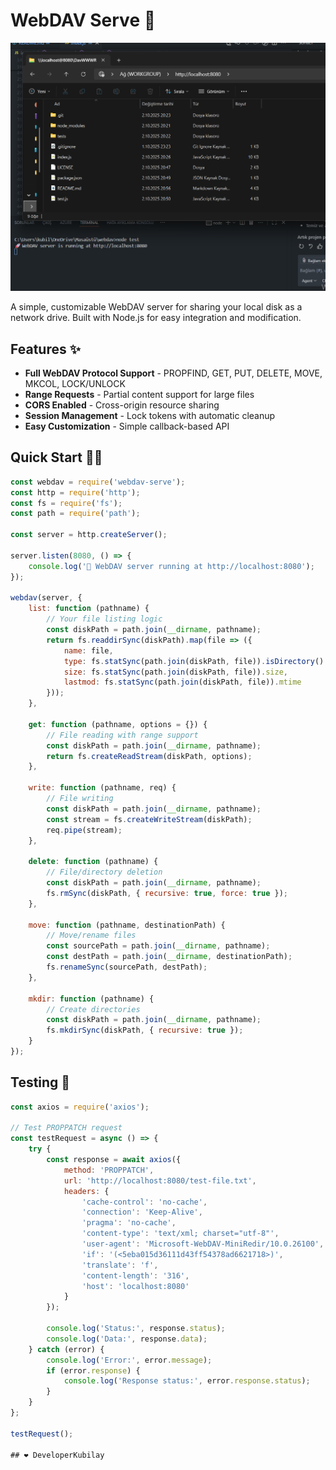 # WebDAV Serve 🚀

![](https://raw.githubusercontent.com/DeveloperKubilay/WebDav-serve/refs/heads/main/tests/image.png)

A simple, customizable WebDAV server for sharing your local disk as a network drive. Built with Node.js for easy integration and modification.

## Features ✨

- **Full WebDAV Protocol Support** - PROPFIND, GET, PUT, DELETE, MOVE, MKCOL, LOCK/UNLOCK
- **Range Requests** - Partial content support for large files
- **CORS Enabled** - Cross-origin resource sharing
- **Session Management** - Lock tokens with automatic cleanup
- **Easy Customization** - Simple callback-based API

## Quick Start 🏃‍♂️

```javascript
const webdav = require('webdav-serve');
const http = require('http');
const fs = require('fs');
const path = require('path');

const server = http.createServer();

server.listen(8080, () => {
    console.log('🚀 WebDAV server running at http://localhost:8080');
});

webdav(server, {
    list: function (pathname) {
        // Your file listing logic
        const diskPath = path.join(__dirname, pathname);
        return fs.readdirSync(diskPath).map(file => ({
            name: file,
            type: fs.statSync(path.join(diskPath, file)).isDirectory() ? 'directory' : 'file',
            size: fs.statSync(path.join(diskPath, file)).size,
            lastmod: fs.statSync(path.join(diskPath, file)).mtime
        }));
    },
    
    get: function (pathname, options = {}) {
        // File reading with range support
        const diskPath = path.join(__dirname, pathname);
        return fs.createReadStream(diskPath, options);
    },
    
    write: function (pathname, req) {
        // File writing
        const diskPath = path.join(__dirname, pathname);
        const stream = fs.createWriteStream(diskPath);
        req.pipe(stream);
    },
    
    delete: function (pathname) {
        // File/directory deletion
        const diskPath = path.join(__dirname, pathname);
        fs.rmSync(diskPath, { recursive: true, force: true });
    },
    
    move: function (pathname, destinationPath) {
        // Move/rename files
        const sourcePath = path.join(__dirname, pathname);
        const destPath = path.join(__dirname, destinationPath);
        fs.renameSync(sourcePath, destPath);
    },
    
    mkdir: function (pathname) {
        // Create directories
        const diskPath = path.join(__dirname, pathname);
        fs.mkdirSync(diskPath, { recursive: true });
    }
});
```

## Testing 🧪

```javascript
const axios = require('axios');

// Test PROPPATCH request
const testRequest = async () => {
    try {
        const response = await axios({
            method: 'PROPPATCH',
            url: 'http://localhost:8080/test-file.txt',
            headers: {
                'cache-control': 'no-cache',
                'connection': 'Keep-Alive',
                'pragma': 'no-cache',
                'content-type': 'text/xml; charset="utf-8"',
                'user-agent': 'Microsoft-WebDAV-MiniRedir/10.0.26100',
                'if': '(<5eba015d36111d43ff54378ad6621718>)',
                'translate': 'f',
                'content-length': '316',
                'host': 'localhost:8080'
            }
        });

        console.log('Status:', response.status);
        console.log('Data:', response.data);
    } catch (error) {
        console.log('Error:', error.message);
        if (error.response) {
            console.log('Response status:', error.response.status);
        }
    }
};

testRequest();

## ❤️ DeveloperKubilay